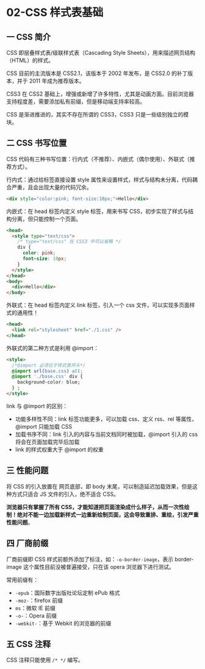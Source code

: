 # 02-CSS 样式表基础

## 一 CSS 简介

CSS 即层叠样式表/级联样式表（Cascading Style Sheets），用来描述网页结构（HTML）的样式。

CSS 目前的主流版本是 CSS2.1，该版本于 2002 年发布，是 CSS2.0 的补丁版本，并于 2011 年成为推荐版本。

CSS3 在 CSS2 基础上，增强或新增了许多特性，尤其是动画方面。目前浏览器支持程度差，需要添加私有前缀，但是移动端支持率较高。

CSS 是渐进推进的，其实不存在所谓的 CSS3，CSS3 只是一些级别独立的模块。

## 二 CSS 书写位置

CSS 代码有三种书写位置：行内式（不推荐）、内嵌式（偶尔使用）、外联式（推荐方式）。

行内式：通过给标签直接设置 style 属性来设置样式，样式与结构未分离，代码耦合严重，且会出现大量的代码冗余。

```html
<div style="color:pink; font-size:18px;">Hello</div>
```

内嵌式：在 head 标签内定义 style 标签，用来书写 CSS，初步实现了样式与结构分离，但只能控制一个页面。

```html
<head>
  <style type="text/css">
    /* type="text/css" 在 CSS3 中可以省略 */
    div {
      color: pink;
      font-size: 18px;
    }
  </style>
</head>
<body>
  <div>Hello</div>
</body>
```

外联式：在 head 标签内定义 link 标签，引入一个 css 文件，可以实现多页面样式的通用性！

```html
<head>
  <link rel="stylesheet" href="./1.css" />
</head>
```

外联式的第二种方式是利用 @import：

```html
<style>
  /*@import 必须位于样式表开头*/
  @import url(base.css) all;
  @import './base.css' div {
    background-color: blue;
  } ;
</style>
```

link 与 @import 的区别：

- 功能多样性不同：link 标签功能更多，可以加载 css、定义 rss、rel 等属性，@import 只能加载 CSS
- 加载书序不同：link 引入的内容与当前文档同时被加载，@import 引入的 css 将会在页面加载完毕后加载
- link 的样式权重大于 @import 的权重

## 三 性能问题

将 CSS 的引入放置在 网页底部，即 body 末尾，可以制造延迟加载效果，但是这种方式只适合 JS 文件的引入，绝不适合 CSS。

**浏览器只有掌握了所有 CSS，才能知道把页面渲染成什么样子，从而一次性绘制！绝对不能一边加载新样式一边重新绘制页面，这会导致重排、重绘，引发严重性能问题**。

## 四 厂商前缀

厂商前缀即 CSS 样式前额外添加了标注，如：`-o-border-image`，表示 border-image 这个属性目前没被普遍接受，只在该 opera 浏览器下进行测试。

常用前缀有：

- `-epub`：国际数字出版社论坛定制 ePub 格式
- `-moz-`：firefox 前缀
- `ms`：微软 IE 前缀
- `-o-`：Opera 前缀
- `-webkit-`：基于 Webkit 的浏览器的前缀

## 五 CSS 注释

CSS 注释只能使用 `/* */` 编写。
